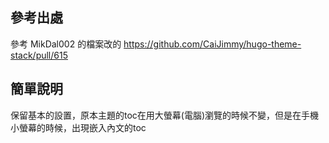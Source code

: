## 參考出處
參考 MikDal002 的檔案改的
https://github.com/CaiJimmy/hugo-theme-stack/pull/615

## 簡單說明
保留基本的設置，原本主題的toc在用大螢幕(電腦)瀏覽的時候不變，但是在手機小螢幕的時候，出現嵌入內文的toc

